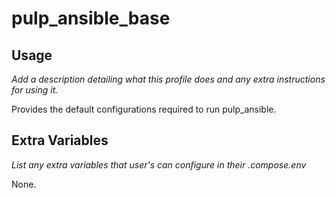 # pulp_ansible_base

## Usage

*Add a description detailing what this profile does and any extra instructions for using it.*

Provides the default configurations required to run pulp_ansible.

## Extra Variables

*List any extra variables that user's can configure in their .compose.env*

None.
